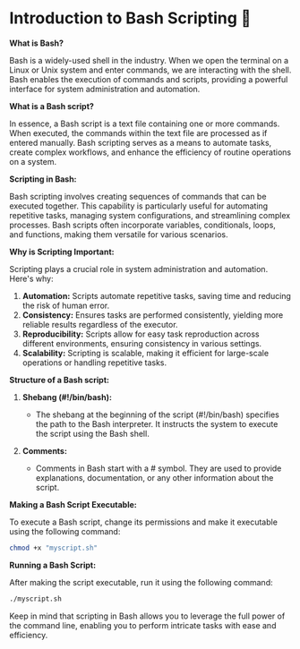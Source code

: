 # Introduction to Bash Scripting 🚀

**What is Bash?**

Bash is a widely-used shell in the industry. When we open the terminal on a Linux or Unix system and enter commands, we are interacting with the shell. Bash enables the execution of commands and scripts, providing a powerful interface for system administration and automation.

**What is a Bash script?**

In essence, a Bash script is a text file containing one or more commands. When executed, the commands within the text file are processed as if entered manually. Bash scripting serves as a means to automate tasks, create complex workflows, and enhance the efficiency of routine operations on a system.

**Scripting in Bash:**

Bash scripting involves creating sequences of commands that can be executed together. This capability is particularly useful for automating repetitive tasks, managing system configurations, and streamlining complex processes. Bash scripts often incorporate variables, conditionals, loops, and functions, making them versatile for various scenarios.

**Why is Scripting Important:**

Scripting plays a crucial role in system administration and automation. Here's why:

1. **Automation:** Scripts automate repetitive tasks, saving time and reducing the risk of human error.
2. **Consistency:** Ensures tasks are performed consistently, yielding more reliable results regardless of the executor.
3. **Reproducibility:** Scripts allow for easy task reproduction across different environments, ensuring consistency in various settings.
4. **Scalability:** Scripting is scalable, making it efficient for large-scale operations or handling repetitive tasks.

**Structure of a Bash script:**

1. **Shebang (#!/bin/bash):**
    - The shebang at the beginning of the script (#!/bin/bash) specifies the path to the Bash interpreter. It instructs the system to execute the script using the Bash shell.

2. **Comments:**
    - Comments in Bash start with a # symbol. They are used to provide explanations, documentation, or any other information about the script.

**Making a Bash Script Executable:**

To execute a Bash script, change its permissions and make it executable using the following command:
```bash
chmod +x "myscript.sh"
```

**Running a Bash Script:**

After making the script executable, run it using the following command:
```bash
./myscript.sh
```

Keep in mind that scripting in Bash allows you to leverage the full power of the command line, enabling you to perform intricate tasks with ease and efficiency.
